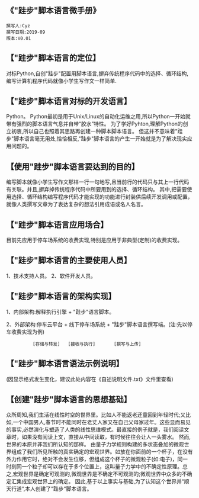    《"跬步"脚本语言微手册》 
   ----
    撰写人:Cyz
    撰写日期:2019-09
    版本:V0.01

【"跬步"脚本语言的定位】
----
对标Python,自创"跬步"配置用脚本语言,摒弃传统程序代码中的选择、循环结构,编写计算机程序代码就像小学生写作文一样简单.

【"跬步"脚本语言对标的开发语言】
----
Python。
Python最初是用于Unix/Linux的自动化运维之用,所以Python一开始就带有强烈的脚本语言气息并自带“胶水”特性。
为了学好Pyhton,理解Python的创立初衷,所以自己也照着其思路再创建一种脚本脚本语言。
但这并不意味着"跬步"脚本语言毫无用处,恰恰相反,"跬步"脚本语言的产生一开始就是为了解决现实应用问题的。

【使用"跬步"脚本语言要达到的目的】
----
编写脚本就像小学生写作文那样一行一句地写,且当前行的代码只与其上一行代码有关联。并且,摒弃掉传统程序代码中所要用到的选择、循环结构。
其中,把需要使用选择、循环结构编写程序代码才能实现的功能进行封装供后续开发调用或配置，就像人类撰写文章为了表达复杂的想法引用成语或名人名言。

【"跬步"脚本语言应用场合】
----
目前先应用于停车场系统的收费实现,特别是应用于非典型(定制)的收费实现。

【"跬步"脚本语言的主要使用人员】
----
1、技术支持人员。
2、软件开发人员。

【"跬步"脚本语言的架构实现】
----
1、内部架构:解释执行引擎 + "跬步"语言脚本。

2、外部架构:停车云平台 + 线下停车场系统 + "跬步"脚本语言撰写端。(注:先以停车收费实现为例)

              [存储与转发]   [接收与执行]       [撰写与上传] 

【"跬步"脚本语言语法示例说明】
----
(因显示格式发生变化，建议此处内容在《自述说明文件.txt》文件里查看)

【创建"跬步"脚本语言的思想基础】
----
众所周知,我们生活在线性时空的世界里。比如人不能返老还童回到年轻时代;又比如,一个中国男人,春节时不能同时在老丈人家又在自己父母家过年。这些显而易见的事实,必然演化与塑造了人类的线性思维模式。最直接的例子就是，我们阅读文章时，如果没有阅读上文，直接从中间读取，有时候往往会让人一头雾水。
然而,世界的本原并非我们所认知的那样。
由量子力学规则构建的多状态叠加的微观世界组成了我们所见所触的真实确定的宏观世界。如放在你面前的一个杯子，在没有外力作用它时，绝对不会发生位移，但组成这个杯子的微观粒子(如:电子)，同一时刻同一个粒子却可以存在于多个位置上，这叫量子力学中的不确定性原理。总之,宏观世界是确定可观测的,微观世界是不确定不可观测的;微观世界中众多的不确定汇集成宏观世界上的确定。
因此,基于以上事实与基础,为了认知这个世界并“顺天行道”,本人创建了"跬步"脚本语言。



                                             
                                                   
                                             
                                                   
                                             
